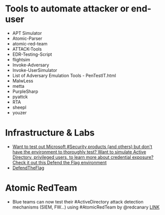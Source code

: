 # Tools to automate attacker or end-user

* APT Simulator
* Atomic-Parser
* atomic-red-team
* ATTACK-Tools
* EDR-Testing-Script
* flightsim
* Invoke-Adversary
* Invoke-UserSimulator
* List of Adversary Emulation Tools - PenTestIT.html
* MalwLess
* metta
* PurpleSharp
* pyattck
* RTA
* sheepl
* youzer

# Infrastructure & Labs
* [Want to test out Microsoft #Security products (and others) but don't have the environment to thoroughly test? Want to simulate Active Directory, privileged users, to learn more about credential exposure? Check it out this Defend the Flag environment](https://twitter.com/yuridiogenes/status/1298362801216458762)
* [DefendTheFlag](https://github.com/microsoft/DefendTheFlag/)

# Atomic RedTeam
* Blue teams can now test their #ActiveDirectory attack detection mechanisms (SIEM, FW...) using #AtomicRedTeam by @redcanary [LINK](https://twitter.com/cnotin/status/1347176446842822656)
